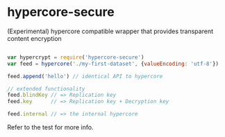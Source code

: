 # hypercore-secure
(Experimental) hypercore compatible wrapper that provides transparent content encryption

```js

var hypercrypt = require('hypercore-secure')
var feed = hypercore('./my-first-dataset', {valueEncoding: 'utf-8'})

feed.append('hello') // identical API to hypercore

// extended functionality
feed.blindKey // => Replication key
feed.key      // => Replication key + Decryption key

feed.internal // => the internal hypercore
```

Refer to the test for more info.
